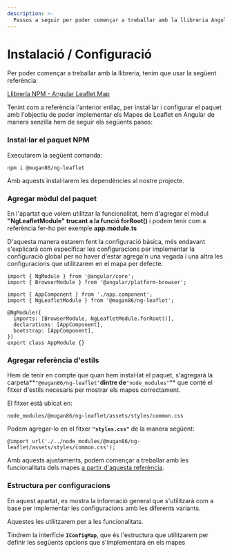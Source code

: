 ```yaml
---
description: >-
  Passos a seguir per poder començar a treballar amb la llibreria Angular Leaflet Map
---
```


# Instalació / Configuració

Per poder començar a treballar amb la llibreria, tenim que usar la següent referència:

[Llibrería NPM - Angular Leaflet Map](https://www.npmjs.com/package/@mugan86/ng-leaflet)

Tenint com a referència l'anterior enllaç, per instal·lar i configurar el paquet amb l'objectiu de poder implementar els Mapes de Leaflet en Angular de manera senzilla hem de seguir els següents pasos:

### Instal·lar el paquet NPM

Executarem la següent comanda:

```
npm i @mugan86/ng-leaflet
```

Amb aquests instal·larem les dependències al nostre projecte.

### Agregar mòdul del paquet

En l'apartat que volem utilitzar la funcionalitat, hem d'agregar el mòdul **"NgLeafletModule" trucant a la funció forRoot()** i podem tenir com a referència fer-ho per exemple **app.module.ts**&#x20;

D'aquesta manera estarem fent la configuració bàsica, més endavant s'explicarà com especificar les configuracions per implementar la configuració global per no haver d'estar agrega'n una vegada i una altra les configuracions que utilitzarem en el mapa per defecte.

```
import { NgModule } from '@angular/core';
import { BrowserModule } from '@angular/platform-browser';

import { AppComponent } from './app.component';
import { NgLeafletModule } from '@mugan86/ng-leaflet';

@NgModule({
  imports: [BrowserModule, NgLeafletModule.forRoot()],
  declarations: [AppComponent],
  bootstrap: [AppComponent],
})
export class AppModule {}
```

### Agregar referència d'estils

Hem de tenir en compte que quan hem instal·lat el paquet, s'agregarà la carpeta**` "@mugan86/ng-leaflet" `**dintre de**` "node_modules" `** que conté el fitxer d'estils necesaris per mostrar els mapes correctament.

El fitxer està ubicat en:

```
node_modules/@mugan86/ng-leaflet/assets/styles/common.css
```

Podem agregar-lo en el fitxer **`"styles.css"`** de la manera següent:

```
@import url('./../node_modules/@mugan86/ng-leaflet/assets/styles/common.css');
```

Amb aquests ajustaments, podem començar a treballar amb les funcionalitats dels mapes [a partir d'aquesta referència](aspectos-basicos/mapa-basico.md).

### Estructura per configuracions

En aquest apartat, es mostra la informació general que s'utilitzarà com a base per implementar les configuracions amb les diferents variants.

Aquestes les utilitzarem per a les funcionalitats.

Tindrem la interfície **`IConfigMap`**, que és l'estructura que utilitzarem per definir les següents opcions que s'implementara en els mapes

